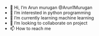 - 👋 Hi, I’m Arun murugan @Arun1Murugan
- 👀 I’m interested in python programming
- 🌱 I’m currently learning machine learning
- 💞️ I’m looking to collaborate on project
- 📫 How to reach me 

<!---
Arun1Murugan/Arun1Murugan is a ✨ special ✨ repository because its `README.md` (this file) appears on your GitHub profile.
You can click the Preview link to take a look at your changes.
--->
